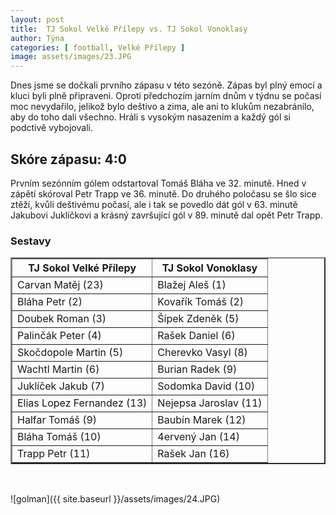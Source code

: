 ```yaml
---
layout: post
title:  TJ Sokol Velké Přílepy vs. TJ Sokol Vonoklasy
author: Týna
categories: [ football, Velké Přílepy ]
image: assets/images/23.JPG
---
```


Dnes jsme se dočkali prvního zápasu v této sezóně. Zápas byl plný emocí a kluci byli plně připraveni. Oproti předchozím jarním dnům v týdnu se počasí moc nevydařilo, jelikož bylo deštivo a zima, ale ani to klukům nezabránilo, aby do toho dali všechno.
Hráli s vysokým nasazením a každý gól si podctivě vybojovali.

## Skóre zápasu: 4:0

Prvním sezónním gólem odstartoval Tomáš Bláha ve 32. minutě. Hned v zápětí skóroval Petr Trapp ve 36. minutě. Do druhého poločasu se šlo sice ztěží, kvůli deštivému počasí, ale i tak se povedlo dát gól v 63. minutě Jakubovi Juklíčkovi a krásný završující gól v 89. minutě dal opět Petr Trapp.

<h3><caption>Sestavy</caption></h3>
<table border="2" cellpadding="5" cellspacing="4">
<tr><th>TJ Sokol Velké Přílepy</th><th>TJ Sokol Vonoklasy</th></tr>
<tr><td>Carvan Matěj (23)</td><td>Blažej Aleš (1)</td></tr>
<tr><td>Bláha Petr (2)</td><td>Kovařík Tomáš (2)</td></tr>
<tr><td>Doubek Roman (3)</td><td>Šípek Zdeněk (5)</td></tr>
<tr><td>Palinčák Peter (4)</td><td>Rašek Daniel (6)</td></tr>
<tr><td>Skočdopole Martin (5)</td><td>Cherevko Vasyl (8)</td></tr>
<tr><td>Wachtl Martin (6)</td><td>Burian Radek (9)</td></tr>
<tr><td>Juklíček Jakub (7)</td><td>Sodomka David (10)</td></tr>
<tr><td>Elias Lopez Fernandez (13)</td><td>Nejepsa Jaroslav (11)</td></tr>
<tr><td>Halfar Tomáš (9)</td><td>Baubín Marek (12)</td></tr>
<tr><td>Bláha Tomáš (10)</td><td>4ervený Jan (14)</td></tr>
<tr><td>Trapp Petr (11)</td><td>Rašek Jan (16)</td></tr>
</table>
<br>

![golman]({{ site.baseurl }}/assets/images/24.JPG)
